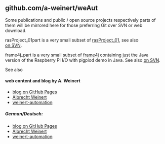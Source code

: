 ## github.com/a-weinert/weAut

Some publications and public / open source projects respectively parts of
them will be mirrored here for those preferring Git over SVN or web download.

rasProject_01part is a very small subset of 
[rasProject_01](https://a-weinert.de/pub/raspberry4remoteServices.pdf "Raspberry for remote services"),
see also  
[on SVN](https://weinert-automation.de/svn/rasProject_01/ "use guest:guest").

frame4j_part is a very small subset of [frame4j](https://frame4j.de "a Java framework")
containing just the Java version of the Raspberry Pi I/O with pigpiod demo in Java.
See also
[on SVN](https://weinert-automation.de/svn/frame4j/ "use guest:guest").

See also 

#### web content and blog by A. Weinert
+ [blog on GitHub Pages](https://a-weinert.github.io/index.html "blog startet April 2019")
+ [Albrecht Weinert](https://a-weinert.de/index_en.html "Albrecht's web site")
+ [weinert-automation](https://weinert-automation.de/index_en.html "development service consulting")

##### German/Deutsch:
- [blog on GitHub Pages](https://a-weinert.github.io/index_de.html "blog seit April 2019")
- [Albrecht Weinert](https://a-weinert.de/index.html "Albrecht Weinerts Web-Bereich")
- [weinert-automation](https://weinert-automation.de/index.html "Entwicklung Service Beratung")

